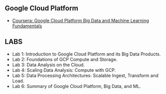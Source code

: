 ## Google Cloud Platform

 - [Coursera: Google Cloud Platform Big Data and Machine Learning Fundamentals](https://www.coursera.org/learn/gcp-big-data-ml-fundamentals/home/info)

## LABS

 - Lab 1: Introduction to Google Cloud Platform and its Big Data Products.
 - Lab 2: Foundations of GCP Compute and Storage.
 - Lab 3: Data Analysis on the Cloud.
 - Lab 4: Scaling Data Analysis: Compute with GCP.
 - Lab 5: Data Processing Architectures: Scalable Ingest, Transform and Load.
 - Lab 6: Summary of Google Cloud Platform, Big Data, and ML.
